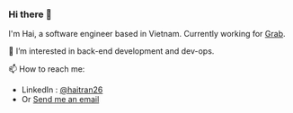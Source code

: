 ### Hi there 👋

I'm Hai, a software engineer based in Vietnam. Currently working for [Grab](https://github.com/grab).

🔭 I’m interested in back-end development and dev-ops.


📫 How to reach me: 
* LinkedIn : [@haitran26](https://www.linkedin.com/in/haitran26/)
* Or [Send me an email](mailto:h@hai.fyi)

